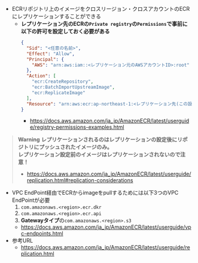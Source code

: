 - ECRリポジトリ上のイメージをクロスリージョン・クロスアカウントのECRにレプリケーションすることができる
  - **レプリケーション先のECRの`Private registry`の`Permissions`で事前に以下の許可を設定しておく必要がある**
    ~~~json
    {
      "Sid": "<任意の名前>",
      "Effect": "Allow",
      "Principal": {
        "AWS": "arn:aws:iam::<レプリケーション元のAWSアカウントID>:root"
      },
      "Action": [
        "ecr:CreateRepository",
        "ecr:BatchImportUpstreamImage",
        "ecr:ReplicateImage"
      ],
      "Resource": "arn:aws:ecr:ap-northeast-1:<レプリケーション先(この設定をしているアカウント)のAWSアカウントID>:repository/*"
    }
    ~~~
    - https://docs.aws.amazon.com/ja_jp/AmazonECR/latest/userguide/registry-permissions-examples.html
> **Warning**
> **レプリケーションされるのはレプリケーションの設定後にリポジトリにプッシュされたイメージのみ。**  
> **レプリケーション設定前のイメージはレプリケーションされないので注意！**
> - https://docs.aws.amazon.com/ja_jp/AmazonECR/latest/userguide/replication.html#replication-considerations

- VPC EndPoint経由でECRからimageをpullするためには以下3つのVPC EndPointが必要
  1. `com.amazonaws.<region>.ecr.dkr`
  2. `com.amazonaws.<region>.ecr.api`
  3. **Gatewayタイプ**の`com.amazonaws.<region>.s3`
  - https://docs.aws.amazon.com/ja_jp/AmazonECR/latest/userguide/vpc-endpoints.html
- 参考URL
  - https://docs.aws.amazon.com/ja_jp/AmazonECR/latest/userguide/replication.html